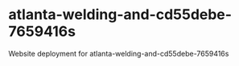 # atlanta-welding-and-cd55debe-7659416s
Website deployment for atlanta-welding-and-cd55debe-7659416s
